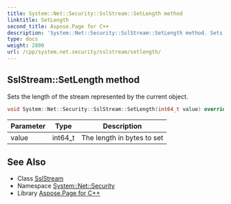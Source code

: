 ```yaml
---
title: System::Net::Security::SslStream::SetLength method
linktitle: SetLength
second_title: Aspose.Page for C++
description: 'System::Net::Security::SslStream::SetLength method. Sets the length of the stream represented by the current object in C++.'
type: docs
weight: 2800
url: /cpp/system.net.security/sslstream/setlength/
---
```

## SslStream::SetLength method


Sets the length of the stream represented by the current object.

```cpp
void System::Net::Security::SslStream::SetLength(int64_t value) override
```


| Parameter | Type | Description |
| --- | --- | --- |
| value | int64_t | The length in bytes to set |

## See Also

* Class [SslStream](../)
* Namespace [System::Net::Security](../../)
* Library [Aspose.Page for C++](../../../)

